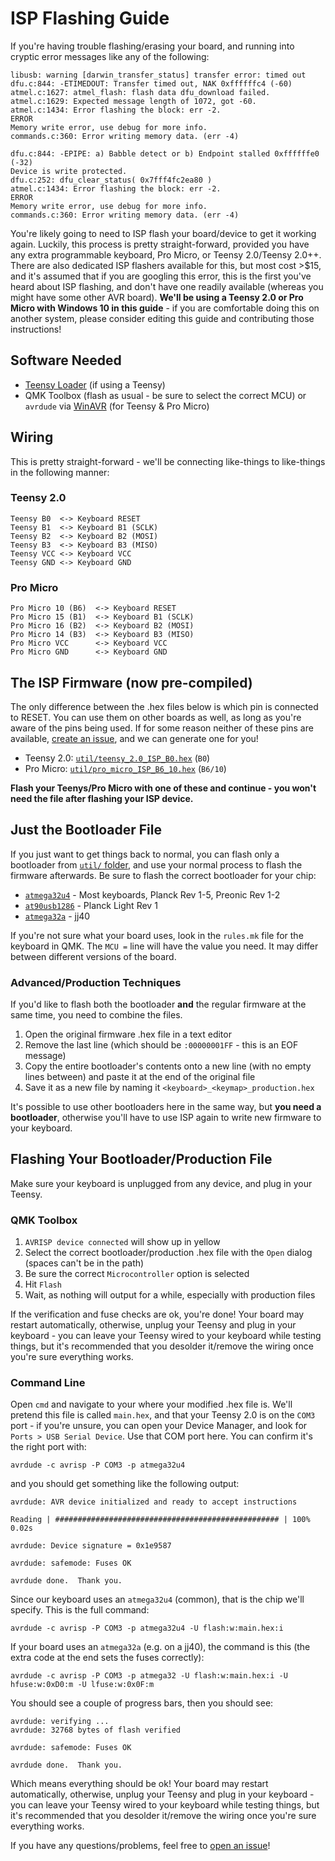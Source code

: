 # ISP Flashing Guide

If you're having trouble flashing/erasing your board, and running into cryptic error messages like any of the following:

    libusb: warning [darwin_transfer_status] transfer error: timed out
    dfu.c:844: -ETIMEDOUT: Transfer timed out, NAK 0xffffffc4 (-60)
    atmel.c:1627: atmel_flash: flash data dfu_download failed.
    atmel.c:1629: Expected message length of 1072, got -60.
    atmel.c:1434: Error flashing the block: err -2.
    ERROR
    Memory write error, use debug for more info.
    commands.c:360: Error writing memory data. (err -4)

    dfu.c:844: -EPIPE: a) Babble detect or b) Endpoint stalled 0xffffffe0 (-32)
    Device is write protected.
    dfu.c:252: dfu_clear_status( 0x7fff4fc2ea80 )
    atmel.c:1434: Error flashing the block: err -2.
    ERROR
    Memory write error, use debug for more info.
    commands.c:360: Error writing memory data. (err -4)

You're likely going to need to ISP flash your board/device to get it working again. Luckily, this process is pretty straight-forward, provided you have any extra programmable keyboard, Pro Micro, or Teensy 2.0/Teensy 2.0++. There are also dedicated ISP flashers available for this, but most cost >$15, and it's assumed that if you are googling this error, this is the first you've heard about ISP flashing, and don't have one readily available (whereas you might have some other AVR board). __We'll be using a Teensy 2.0 or Pro Micro with Windows 10 in this guide__ - if you are comfortable doing this on another system, please consider editing this guide and contributing those instructions!   

## Software Needed

* [Teensy Loader](https://www.pjrc.com/teensy/loader.html) (if using a Teensy)
* QMK Toolbox (flash as usual - be sure to select the correct MCU) or `avrdude` via [WinAVR](http://www.ladyada.net/learn/avr/setup-win.html) (for Teensy & Pro Micro)

## Wiring

This is pretty straight-forward - we'll be connecting like-things to like-things in the following manner:

### Teensy 2.0

    Teensy B0  <-> Keyboard RESET
    Teensy B1  <-> Keyboard B1 (SCLK)
    Teensy B2  <-> Keyboard B2 (MOSI)
    Teensy B3  <-> Keyboard B3 (MISO)
    Teensy VCC <-> Keyboard VCC
    Teensy GND <-> Keyboard GND
    
### Pro Micro

    Pro Micro 10 (B6)  <-> Keyboard RESET
    Pro Micro 15 (B1)  <-> Keyboard B1 (SCLK)
    Pro Micro 16 (B2)  <-> Keyboard B2 (MOSI)
    Pro Micro 14 (B3)  <-> Keyboard B3 (MISO)
    Pro Micro VCC      <-> Keyboard VCC
    Pro Micro GND      <-> Keyboard GND

## The ISP Firmware (now pre-compiled)

The only difference between the .hex files below is which pin is connected to RESET. You can use them on other boards as well, as long as you're aware of the pins being used. If for some reason neither of these pins are available, [create an issue](https://github.com/qmk/qmk_firmware/issues/new), and we can generate one for you!

* Teensy 2.0: [`util/teensy_2.0_ISP_B0.hex`](https://github.com/qmk/qmk_firmware/blob/master/util/teensy_2.0_ISP_B0.hex) (`B0`)
* Pro Micro: [`util/pro_micro_ISP_B6_10.hex`](https://github.com/qmk/qmk_firmware/blob/master/util/pro_micro_ISP_B6_10.hex) (`B6/10`)

**Flash your Teenys/Pro Micro with one of these and continue - you won't need the file after flashing your ISP device.**

## Just the Bootloader File

If you just want to get things back to normal, you can flash only a bootloader from [`util/` folder](https://github.com/qmk/qmk_firmware/tree/master/util), and use your normal process to flash the firmware afterwards. Be sure to flash the correct bootloader for your chip:

* [`atmega32u4`](https://github.com/qmk/qmk_firmware/blob/master/util/bootloader_atmega32u4_1_0_0.hex) - Most keyboards, Planck Rev 1-5, Preonic Rev 1-2
* [`at90usb1286`](https://github.com/qmk/qmk_firmware/blob/master/util/bootloader_at90usb128x_1_0_1.hex) - Planck Light Rev 1
* [`atmega32a`](https://github.com/qmk/qmk_firmware/blob/master/util/bootloader_atmega32a_1_0_0.hex) - jj40

If you're not sure what your board uses, look in the `rules.mk` file for the keyboard in QMK. The `MCU =` line will have the value you need. It may differ between different versions of the board.

### Advanced/Production Techniques

If you'd like to flash both the bootloader **and** the regular firmware at the same time, you need to combine the files. 

1. Open the original firmware .hex file in a text editor
2. Remove the last line (which should be `:00000001FF` - this is an EOF message)
3. Copy the entire bootloader's contents onto a new line (with no empty lines between) and paste it at the end of the original file
4. Save it as a new file by naming it `<keyboard>_<keymap>_production.hex`

It's possible to use other bootloaders here in the same way, but __you need a bootloader__, otherwise you'll have to use ISP again to write new firmware to your keyboard.

## Flashing Your Bootloader/Production File

Make sure your keyboard is unplugged from any device, and plug in your Teensy.

### QMK Toolbox

1. `AVRISP device connected` will show up in yellow
2. Select the correct bootloader/production .hex file with the `Open` dialog (spaces can't be in the path)
3. Be sure the correct `Microcontroller` option is selected
4. Hit `Flash`
5. Wait, as nothing will output for a while, especially with production files

If the verification and fuse checks are ok, you're done! Your board may restart automatically, otherwise, unplug your Teensy and plug in your keyboard - you can leave your Teensy wired to your keyboard while testing things, but it's recommended that you desolder it/remove the wiring once you're sure everything works.

### Command Line

Open `cmd` and navigate to your where your modified .hex file is. We'll pretend this file is called `main.hex`, and that your Teensy 2.0 is on the `COM3` port - if you're unsure, you can open your Device Manager, and look for `Ports > USB Serial Device`. Use that COM port here. You can confirm it's the right port with:

    avrdude -c avrisp -P COM3 -p atmega32u4

and you should get something like the following output:

    avrdude: AVR device initialized and ready to accept instructions

    Reading | ################################################## | 100% 0.02s

    avrdude: Device signature = 0x1e9587

    avrdude: safemode: Fuses OK

    avrdude done.  Thank you.

Since our keyboard uses an `atmega32u4` (common), that is the chip we'll specify. This is the full command:

    avrdude -c avrisp -P COM3 -p atmega32u4 -U flash:w:main.hex:i

If your board uses an `atmega32a` (e.g. on a jj40), the command is this (the extra code at the end sets the fuses correctly):

	avrdude -c avrisp -P COM3 -p atmega32 -U flash:w:main.hex:i -U hfuse:w:0xD0:m -U lfuse:w:0x0F:m

You should see a couple of progress bars, then you should see:

    avrdude: verifying ...
    avrdude: 32768 bytes of flash verified

    avrdude: safemode: Fuses OK

    avrdude done.  Thank you.

Which means everything should be ok! Your board may restart automatically, otherwise, unplug your Teensy and plug in your keyboard - you can leave your Teensy wired to your keyboard while testing things, but it's recommended that you desolder it/remove the wiring once you're sure everything works.

If you have any questions/problems, feel free to [open an issue](https://github.com/qmk/qmk_firmware/issues/new)!
